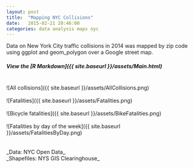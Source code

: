 ```yaml
---
layout: post
title:  "Mapping NYC Collisions"
date:   2015-02-21 20:46:00
categories: data analysis maps nyc
---
```

Data on New York City traffic collisions in 2014 was mapped by zip code using ggplot and geom_polygon over a Google street map.

##### View the [R Markdown]({{ site.baseurl }}/assets/Main.html)
<br />
![All collisions]({{ site.baseurl }}/assets/AllCollisions.png)
<br /><br />
![Fatalities]({{ site.baseurl }}/assets/Fatalities.png)
<br /><br />
![Bicycle fatalities]({{ site.baseurl }}/assets/BikeFatalities.png)
<br /><br />
![Fatalities by day of the week]({{ site.baseurl }}/assets/FatalitiesByDay.png)
<br /><br /><br />
_Data:  NYC Open Data_ 
<br />
_Shapefiles:  NYS GIS Clearinghouse_


